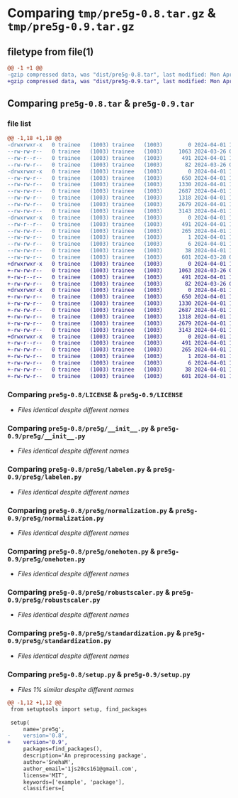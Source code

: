 # Comparing `tmp/pre5g-0.8.tar.gz` & `tmp/pre5g-0.9.tar.gz`

## filetype from file(1)

```diff
@@ -1 +1 @@
-gzip compressed data, was "dist/pre5g-0.8.tar", last modified: Mon Apr  1 11:29:47 2024, max compression
+gzip compressed data, was "dist/pre5g-0.9.tar", last modified: Mon Apr  1 11:30:48 2024, max compression
```

## Comparing `pre5g-0.8.tar` & `pre5g-0.9.tar`

### file list

```diff
@@ -1,18 +1,18 @@
-drwxrwxr-x   0 trainee   (1003) trainee   (1003)        0 2024-04-01 11:29:47.858564 pre5g-0.8/
--rw-rw-r--   0 trainee   (1003) trainee   (1003)     1063 2024-03-26 07:38:31.000000 pre5g-0.8/LICENSE
--rw-r--r--   0 trainee   (1003) trainee   (1003)      491 2024-04-01 11:29:47.857564 pre5g-0.8/PKG-INFO
--rw-rw-r--   0 trainee   (1003) trainee   (1003)       82 2024-03-26 07:39:06.000000 pre5g-0.8/README.md
-drwxrwxr-x   0 trainee   (1003) trainee   (1003)        0 2024-04-01 11:29:47.856564 pre5g-0.8/pre5g/
--rw-rw-r--   0 trainee   (1003) trainee   (1003)      650 2024-04-01 11:29:32.000000 pre5g-0.8/pre5g/__init__.py
--rw-rw-r--   0 trainee   (1003) trainee   (1003)     1330 2024-04-01 11:28:19.000000 pre5g-0.8/pre5g/labelen.py
--rw-rw-r--   0 trainee   (1003) trainee   (1003)     2687 2024-04-01 11:28:46.000000 pre5g-0.8/pre5g/normalization.py
--rw-rw-r--   0 trainee   (1003) trainee   (1003)     1318 2024-04-01 11:26:36.000000 pre5g-0.8/pre5g/onehoten.py
--rw-rw-r--   0 trainee   (1003) trainee   (1003)     2679 2024-04-01 11:29:12.000000 pre5g-0.8/pre5g/robustscaler.py
--rw-rw-r--   0 trainee   (1003) trainee   (1003)     3143 2024-04-01 11:29:20.000000 pre5g-0.8/pre5g/standardization.py
-drwxrwxr-x   0 trainee   (1003) trainee   (1003)        0 2024-04-01 11:29:47.857564 pre5g-0.8/pre5g.egg-info/
--rw-r--r--   0 trainee   (1003) trainee   (1003)      491 2024-04-01 11:29:47.000000 pre5g-0.8/pre5g.egg-info/PKG-INFO
--rw-rw-r--   0 trainee   (1003) trainee   (1003)      265 2024-04-01 11:29:47.000000 pre5g-0.8/pre5g.egg-info/SOURCES.txt
--rw-rw-r--   0 trainee   (1003) trainee   (1003)        1 2024-04-01 11:29:47.000000 pre5g-0.8/pre5g.egg-info/dependency_links.txt
--rw-rw-r--   0 trainee   (1003) trainee   (1003)        6 2024-04-01 11:29:47.000000 pre5g-0.8/pre5g.egg-info/top_level.txt
--rw-rw-r--   0 trainee   (1003) trainee   (1003)       38 2024-04-01 11:29:47.858564 pre5g-0.8/setup.cfg
--rw-rw-r--   0 trainee   (1003) trainee   (1003)      601 2024-03-28 04:29:48.000000 pre5g-0.8/setup.py
+drwxrwxr-x   0 trainee   (1003) trainee   (1003)        0 2024-04-01 11:30:48.087291 pre5g-0.9/
+-rw-rw-r--   0 trainee   (1003) trainee   (1003)     1063 2024-03-26 07:38:31.000000 pre5g-0.9/LICENSE
+-rw-r--r--   0 trainee   (1003) trainee   (1003)      491 2024-04-01 11:30:48.087291 pre5g-0.9/PKG-INFO
+-rw-rw-r--   0 trainee   (1003) trainee   (1003)       82 2024-03-26 07:39:06.000000 pre5g-0.9/README.md
+drwxrwxr-x   0 trainee   (1003) trainee   (1003)        0 2024-04-01 11:30:48.086291 pre5g-0.9/pre5g/
+-rw-rw-r--   0 trainee   (1003) trainee   (1003)      650 2024-04-01 11:29:32.000000 pre5g-0.9/pre5g/__init__.py
+-rw-rw-r--   0 trainee   (1003) trainee   (1003)     1330 2024-04-01 11:28:19.000000 pre5g-0.9/pre5g/labelen.py
+-rw-rw-r--   0 trainee   (1003) trainee   (1003)     2687 2024-04-01 11:28:46.000000 pre5g-0.9/pre5g/normalization.py
+-rw-rw-r--   0 trainee   (1003) trainee   (1003)     1318 2024-04-01 11:26:36.000000 pre5g-0.9/pre5g/onehoten.py
+-rw-rw-r--   0 trainee   (1003) trainee   (1003)     2679 2024-04-01 11:29:12.000000 pre5g-0.9/pre5g/robustscaler.py
+-rw-rw-r--   0 trainee   (1003) trainee   (1003)     3143 2024-04-01 11:29:20.000000 pre5g-0.9/pre5g/standardization.py
+drwxrwxr-x   0 trainee   (1003) trainee   (1003)        0 2024-04-01 11:30:48.087291 pre5g-0.9/pre5g.egg-info/
+-rw-r--r--   0 trainee   (1003) trainee   (1003)      491 2024-04-01 11:30:48.000000 pre5g-0.9/pre5g.egg-info/PKG-INFO
+-rw-rw-r--   0 trainee   (1003) trainee   (1003)      265 2024-04-01 11:30:48.000000 pre5g-0.9/pre5g.egg-info/SOURCES.txt
+-rw-rw-r--   0 trainee   (1003) trainee   (1003)        1 2024-04-01 11:30:48.000000 pre5g-0.9/pre5g.egg-info/dependency_links.txt
+-rw-rw-r--   0 trainee   (1003) trainee   (1003)        6 2024-04-01 11:30:48.000000 pre5g-0.9/pre5g.egg-info/top_level.txt
+-rw-rw-r--   0 trainee   (1003) trainee   (1003)       38 2024-04-01 11:30:48.087291 pre5g-0.9/setup.cfg
+-rw-rw-r--   0 trainee   (1003) trainee   (1003)      601 2024-04-01 11:30:41.000000 pre5g-0.9/setup.py
```

### Comparing `pre5g-0.8/LICENSE` & `pre5g-0.9/LICENSE`

 * *Files identical despite different names*

### Comparing `pre5g-0.8/pre5g/__init__.py` & `pre5g-0.9/pre5g/__init__.py`

 * *Files identical despite different names*

### Comparing `pre5g-0.8/pre5g/labelen.py` & `pre5g-0.9/pre5g/labelen.py`

 * *Files identical despite different names*

### Comparing `pre5g-0.8/pre5g/normalization.py` & `pre5g-0.9/pre5g/normalization.py`

 * *Files identical despite different names*

### Comparing `pre5g-0.8/pre5g/onehoten.py` & `pre5g-0.9/pre5g/onehoten.py`

 * *Files identical despite different names*

### Comparing `pre5g-0.8/pre5g/robustscaler.py` & `pre5g-0.9/pre5g/robustscaler.py`

 * *Files identical despite different names*

### Comparing `pre5g-0.8/pre5g/standardization.py` & `pre5g-0.9/pre5g/standardization.py`

 * *Files identical despite different names*

### Comparing `pre5g-0.8/setup.py` & `pre5g-0.9/setup.py`

 * *Files 1% similar despite different names*

```diff
@@ -1,12 +1,12 @@
 from setuptools import setup, find_packages
 
 setup(
     name='pre5g',
-    version='0.8',
+    version='0.9',
     packages=find_packages(),
     description='An preprocessing package',
     author='SnehaM',
     author_email='1js20cs161@gmail.com',
     license='MIT',
     keywords=['example', 'package'],
     classifiers=[
```

